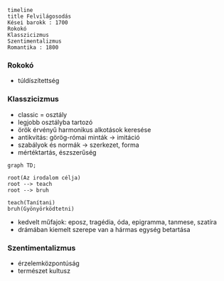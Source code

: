 
```mermaid
timeline
title Felvilágosodás
Kései barokk : 1700
Rokokó
Klasszicizmus
Szentimentalizmus
Romantika : 1800
```

### Rokokó

- túldíszítettség

### Klasszicizmus

- classic = osztály
- legjobb osztályba tartozó
- örök érvényű harmonikus alkotások keresése
- antikvitás: görög-római minták → imitáció
- szabályok és normák → szerkezet, forma
- mértéktartás, észszerűség
```mermaid
graph TD;

root(Az irodalom célja)
root --> teach
root --> bruh

teach(Tanítani)
bruh(Gyönyörködtetni)
```
- kedvelt műfajok: eposz, tragédia, óda, epigramma, tanmese, szatíra
- drámában kiemelt szerepe van a hármas egység betartása

### Szentimentalizmus

- érzelemközpontúság
- természet kultusz
